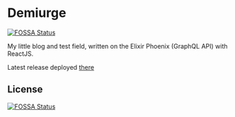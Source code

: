 # Demiurge
[![FOSSA Status](https://app.fossa.io/api/projects/git%2Bgithub.com%2Fevanilukhin%2Fdemiurge.svg?type=shield)](https://app.fossa.io/projects/git%2Bgithub.com%2Fevanilukhin%2Fdemiurge?ref=badge_shield)


My little blog and test field, written on the Elixir Phoenix (GraphQL API) with ReactJS.

Latest release deployed [there](https://evanilukhin.com)


## License
[![FOSSA Status](https://app.fossa.io/api/projects/git%2Bgithub.com%2Fevanilukhin%2Fdemiurge.svg?type=large)](https://app.fossa.io/projects/git%2Bgithub.com%2Fevanilukhin%2Fdemiurge?ref=badge_large)
